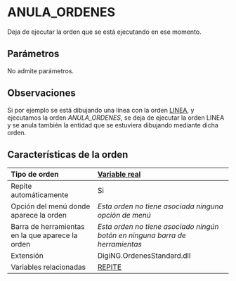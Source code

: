 # ANULA\_ORDENES

Deja de ejecutar la orden que se está ejecutando en ese momento.

## Parámetros

No admite parámetros.

## Observaciones

Si por ejemplo se está dibujando una línea con la orden [LINEA](https://github.com/digi21/docs/tree/7fc627c885c16fb88afc7cc05a6df2a2f4a54563/digi3d-net/referencia/digi3d.net/ventana-de-dibujo/ordenes/a/LINEA.html), y ejecutamos la orden _ANULA\_ORDENES_, se deja de ejecutar la orden LINEA y se anula también la entidad que se estuviera dibujando mediante dicha orden.

## Características de la orden

| Tipo de orden | [Variable real](anula-ordenes.md) |
| :--- | :--- |
| Repite automáticamente | Si |
| Opción del menú donde aparece la orden | _Esta orden no tiene asociada ninguna opción de menú_ |
| Barra de herramientas en la que aparece la orden | _Esta orden no tiene asociado ningún botón en ninguna barra de herramientas_ |
| Extensión | DigiNG.OrdenesStandard.dll |
| Variables relacionadas | [REPITE](https://github.com/digi21/docs/tree/7fc627c885c16fb88afc7cc05a6df2a2f4a54563/digi3d-net/referencia/digi3d.net/ventana-de-dibujo/ordenes/a/REPITE.html) |

